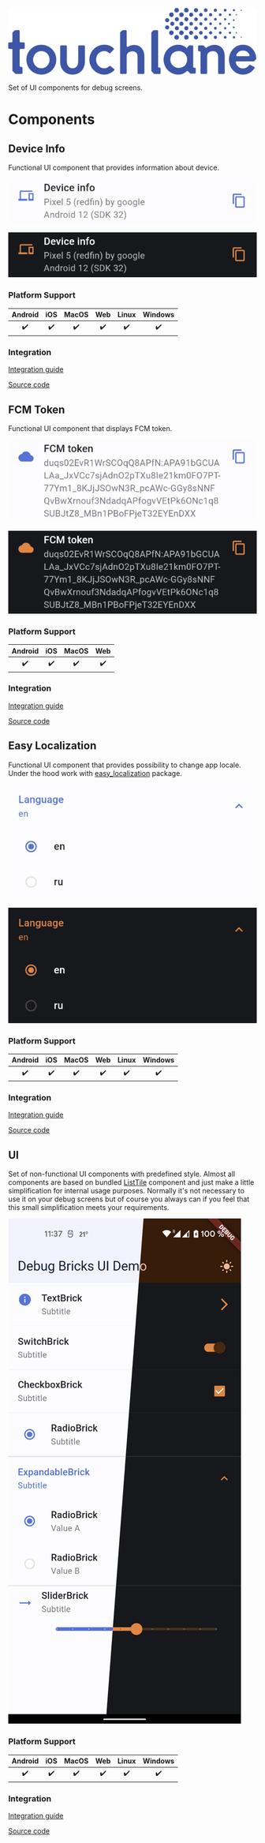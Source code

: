 ![LOGO](doc/media/logo.svg)

Set of UI components for debug screens.

# Components

## Device Info

Functional UI component that provides information about device.

![DeviceInfoBrick](packages/debug_bricks_device_info/doc/media/device_info_light.png)

![DeviceInfoBrick](packages/debug_bricks_device_info/doc/media/device_info_dark.png)

### Platform Support

| Android | iOS | MacOS | Web | Linux | Windows |
| :-----: | :-: | :---: | :-: | :---: | :-----: |
|   ✔️    | ✔️  |  ✔️   | ✔️  |  ✔️   |   ✔️    |

### Integration

[Integration guide](packages/debug_bricks_device_info/README.md)

[Source code](packages/debug_bricks_device_info)

## FCM Token

Functional UI component that displays FCM token.

![FcmTokenBrick](packages/debug_bricks_fcm_token/doc/media/fcm_token_light.png)

![FcmTokenBrick](packages/debug_bricks_fcm_token/doc/media/fcm_token_dark.png)

### Platform Support

| Android | iOS | MacOS | Web |
| :-----: | :-: | :---: | :-: |
|   ✔️    | ✔️  |  ✔️   | ✔️  |

### Integration

[Integration guide](packages/debug_bricks_fcm_token/README.md)

[Source code](packages/debug_bricks_fcm_token)

## Easy Localization

Functional UI component that provides possibility to change app locale.
Under the hood work with [easy_localization](https://pub.dev/packages/easy_localization)
package.

![EasyLocalizationBrick](packages/debug_bricks_easy_localization/doc/media/language_control_light.png)

![EasyLocalizationBrick](packages/debug_bricks_easy_localization/doc/media/language_control_dark.png)

### Platform Support

| Android | iOS | MacOS | Web | Linux | Windows |
| :-----: | :-: | :---: | :-: | :---: | :-----: |
|   ✔️    | ✔️  |  ✔️   | ✔️  |  ✔️   |   ✔️    |

### Integration

[Integration guide](packages/debug_bricks_easy_localization/README.md)

[Source code](packages/debug_bricks_easy_localization)

## UI

Set of non-functional UI components with predefined style. Almost all 
components are based on bundled [ListTile](https://api.flutter.dev/flutter/material/ListTile-class.html)
component and just make a little simplification for internal usage purposes. 
Normally it's not necessary to use it on your debug screens but of course you 
always can if you feel that this small simplification meets your requirements.

![UI Components](packages/debug_bricks_ui/doc/media/all_dark_light.png)

### Platform Support

| Android | iOS | MacOS | Web | Linux | Windows |
| :-----: | :-: | :---: | :-: | :---: | :-----: |
|   ✔️    | ✔️  |  ✔️   | ✔️  |  ✔️   |   ✔️    |

### Integration

[Integration guide](packages/debug_bricks_ui/README.md)

[Source code](packages/debug_bricks_ui)